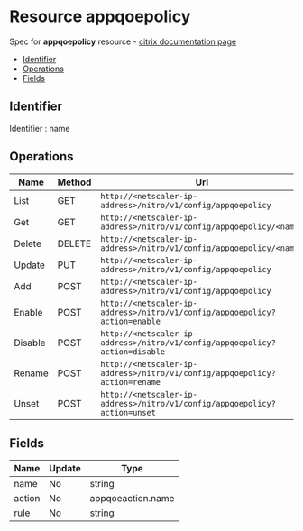 # Resource appqoepolicy

Spec for **appqoepolicy** resource - [citrix documentation page](https://developer-docs.citrix.com/projects/netscaler-nitro-api/en/12.0/configuration/appqoe/appqoepolicy/appqoepolicy/)

- [Identifier](#identifier)
- [Operations](#operations)
- [Fields](#fields)

## Identifier

Identifier : name

## Operations

| Name | Method | Url |
|----|----|----|
| List | GET | `http://<netscaler-ip-address>/nitro/v1/config/appqoepolicy` |
| Get | GET | `http://<netscaler-ip-address>/nitro/v1/config/appqoepolicy/<name>` |
| Delete | DELETE | `http://<netscaler-ip-address>/nitro/v1/config/appqoepolicy/<name>` |
| Update | PUT | `http://<netscaler-ip-address>/nitro/v1/config/appqoepolicy` |
| Add | POST | `http://<netscaler-ip-address>/nitro/v1/config/appqoepolicy` |
| Enable | POST | `http://<netscaler-ip-address>/nitro/v1/config/appqoepolicy?action=enable` |
| Disable | POST | `http://<netscaler-ip-address>/nitro/v1/config/appqoepolicy?action=disable` |
| Rename | POST | `http://<netscaler-ip-address>/nitro/v1/config/appqoepolicy?action=rename` |
| Unset | POST | `http://<netscaler-ip-address>/nitro/v1/config/appqoepolicy?action=unset` |

## Fields

| Name | Update | Type |
|----|----|----|
| name | No | string |
| action | No | appqoeaction.name |
| rule | No | string |

